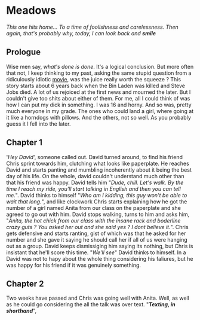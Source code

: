 # Meadows

_This one hits home... To a time of foolishness and carelessness. Then again, that's probably why, today, I can look back and **smile**_

## Prologue

Wise men say, _what's done is done_. It's a logical conclusion. But more often that not, I keep thinking to my past, asking the same stupid question from a ridiculously idiotic [movie](http://www.imdb.com/title/tt0265208/), was the juice really worth the squeeze ? This story starts about 6 years back when the Bin Laden was killed and Steve Jobs died. A lot of us rejoiced at the first news and mourned the later. But I couldn't give too shits about either of them. For me, all I could think of was how I can put my dick in something. I was 16 and horny. And so was, pretty much everyone in my grade. The ones who could land a girl, where going at it like a horndogs with pillows. And the others, not so well. As you probably guess it I fell into the later.


## Chapter 1

'_Hey David_', someone called out.
David turned around, to find his friend Chris sprint towards him, clutching what looks like paperplate. He reaches David and starts panting and mumbling incoherently about it being the best day of his life. On the whole, david couldn't understand much other than that his friend was happy. David tells him "_Dude, chill. Let's walk. By the time I reach my ride, you'll start talking in English and then you can tell me._". David thinks to himself "_Who am I kidding, this guy won't be able to wait that long._", and like clockwork Chris starts explaining how he got the number of a girl named Anita from our class on the paperplate and she agreed to go out with him. David stops walking, turns to him and asks him, "_Anita, the hot chick from our class with the insane rack and boderline crazy guts ? You asked her out and she said yes ? I dont believe it._". Chris gets defensive and starts ranting, gist of which was that he asked for her number and she gave it saying he should call her if all of us were hanging out as a group. David keeps dismissiging him saying its nothing, but Chris is insistant that he'll score this time. "_We'll see_" David thinks to himself. In a David was not to hapy about the whole thing considering his faliures, but he was happy for his friend if it was genuinely something.

## Chapter 2

Two weeks have passed and Chris was going well with Anita. Well, as well as he could go considering the all the talk was over text. "_**Texting, in shorthand**_",